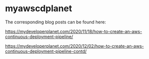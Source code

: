 # myawscdplanet

The corresponding blog posts can be found here: 

https://mydeveloperplanet.com/2020/11/18/how-to-create-an-aws-continuous-deployment-pipeline/

https://mydeveloperplanet.com/2020/12/02/how-to-create-an-aws-continuous-deployment-pipeline-contd/
